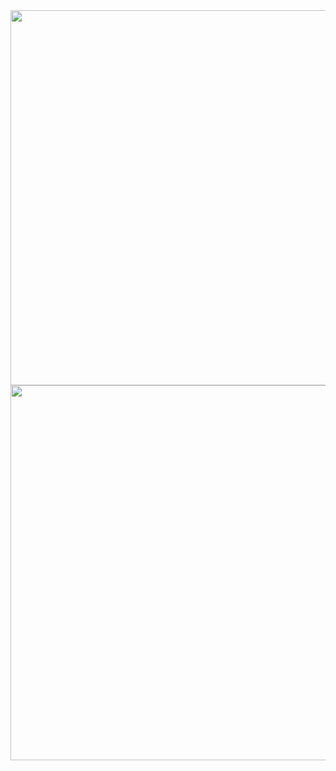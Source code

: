 <div id="header" align="center">
  <img src="https://media.giphy.com/media/v1.Y2lkPTc5MGI3NjExam9lZXhxbW5mNHh2ejQ3cm1lMm4zdmhrNHpkdHBzMDJpeTc1cXM2cCZlcD12MV9pbnRlcm5hbF9naWZfYnlfaWQmY3Q9Zw/L1R1tvI9svkIWwpVYr/giphy.gif" width="600"/>
  <img src="https://media.giphy.com/media/v1.Y2lkPTc5MGI3NjExYWJ4MnhscG5kZnV1MjFwMjh1N2RlbHkzNjNlNHcxcHV5eHlsMGEwZiZlcD12MV9pbnRlcm5hbF9naWZfYnlfaWQmY3Q9Zw/h408T6Y5GfmXBKW62l/giphy.gif" width="600"/>

</div>
